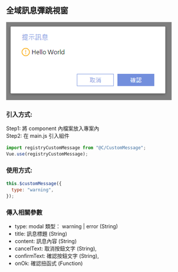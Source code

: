 ## 全域訊息彈跳視窗

![messagePopup](/assets/messagepopup.PNG)

### 引入方式:

Step1: 將 component 內檔案放入專案內  
Step2: 在 main.js 引入組件

```javascript
import registryCustomMessage from "@C/CustomMessage";
Vue.use(registryCustomMessage);
```

### 使用方式:

```javascript
this.$customMessage({
  type: "warning",
});
```

### 傳入相關參數

- type: modal 類型： warning | error (String)
- title: 訊息標題 (String)
- content: 訊息內容 (String)
- cancelText: 取消按鈕文字 (String),
- confirmText: 確認按鈕文字 (String),
- onOk: 確認扭函式 (Function)
